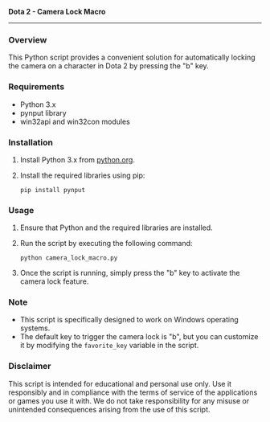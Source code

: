 **Dota 2 - Camera Lock Macro**

---

### Overview

This Python script provides a convenient solution for automatically locking the camera on a character in Dota 2 by pressing the "b" key.

### Requirements

- Python 3.x
- pynput library
- win32api and win32con modules

### Installation

1. Install Python 3.x from [python.org](https://www.python.org/downloads/).
2. Install the required libraries using pip:

    ```
    pip install pynput
    ```

### Usage

1. Ensure that Python and the required libraries are installed.
2. Run the script by executing the following command:

    ```
    python camera_lock_macro.py
    ```

3. Once the script is running, simply press the "b" key to activate the camera lock feature.

### Note

- This script is specifically designed to work on Windows operating systems.
- The default key to trigger the camera lock is "b", but you can customize it by modifying the `favorite_key` variable in the script.

### Disclaimer

This script is intended for educational and personal use only. Use it responsibly and in compliance with the terms of service of the applications or games you use it with. We do not take responsibility for any misuse or unintended consequences arising from the use of this script.
